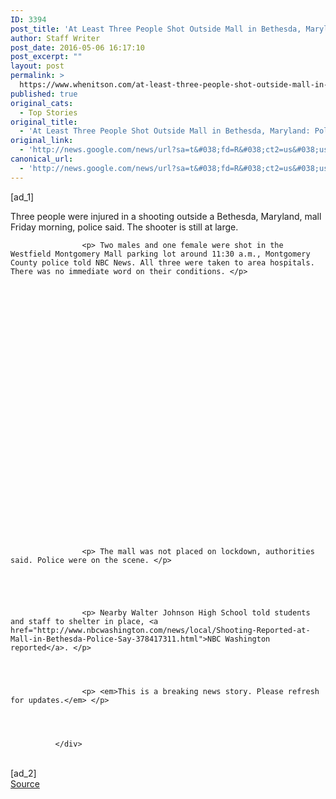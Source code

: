 ```yaml
---
ID: 3394
post_title: 'At Least Three People Shot Outside Mall in Bethesda, Maryland: Police &#8211; NBCNews.com'
author: Staff Writer
post_date: 2016-05-06 16:17:10
post_excerpt: ""
layout: post
permalink: >
  https://www.whenitson.com/at-least-three-people-shot-outside-mall-in-bethesda-maryland-police-nbcnews-com/
published: true
original_cats:
  - Top Stories
original_title:
  - 'At Least Three People Shot Outside Mall in Bethesda, Maryland: Police - NBCNews.com'
original_link:
  - 'http://news.google.com/news/url?sa=t&#038;fd=R&#038;ct2=us&#038;usg=AFQjCNG2eoWpy0sxMAtD3BMTonQjmbPewg&#038;clid=c3a7d30bb8a4878e06b80cf16b898331&#038;cid=52779100845861&#038;ei=hMMsV6iPPI3MwAHhmI_4BA&#038;url=http://www.nbcnews.com/news/us-news/least-three-people-shot-outside-mall-bethesda-maryland-police-n569411'
canonical_url:
  - 'http://news.google.com/news/url?sa=t&#038;fd=R&#038;ct2=us&#038;usg=AFQjCNG2eoWpy0sxMAtD3BMTonQjmbPewg&#038;clid=c3a7d30bb8a4878e06b80cf16b898331&#038;cid=52779100845861&#038;ei=hMMsV6iPPI3MwAHhmI_4BA&#038;url=http://www.nbcnews.com/news/us-news/least-three-people-shot-outside-mall-bethesda-maryland-police-n569411'
---
```

 [ad_1]
<br><div itemprop="articleBody" readability="47.010178117048">
                    <p> Three people were injured in a shooting outside a Bethesda, Maryland, mall Friday morning, police said. The shooter is still at large. </p>
                
              
              
              
                    <p> Two males and one female were shot in the Westfield Montgomery Mall parking lot around 11:30 a.m., Montgomery County police told NBC News. All three were taken to area hospitals. There was no immediate word on their conditions. </p>
                
              
              
              
                
              
              
              
                
                    
                
                
                
                
                
                
                
                
                
                
                
                
                
                
                
                
                
                
              
              
              
                    <p> The mall was not placed on lockdown, authorities said. Police were on the scene. </p>
                
              
                    
              
              
                    <p> Nearby Walter Johnson High School told students and staff to shelter in place, <a href="http://www.nbcwashington.com/news/local/Shooting-Reported-at-Mall-in-Bethesda-Police-Say-378417311.html">NBC Washington reported</a>. </p>
                
              
              
              
                    <p> <em>This is a breaking news story. Please refresh for updates.</em> </p>
                
              
              
              
              </div>
<br>[ad_2]
<br><a href="http://news.google.com/news/url?sa=t&#038;fd=R&#038;ct2=us&#038;usg=AFQjCNG2eoWpy0sxMAtD3BMTonQjmbPewg&#038;clid=c3a7d30bb8a4878e06b80cf16b898331&#038;cid=52779100845861&#038;ei=hMMsV6iPPI3MwAHhmI_4BA&#038;url=http://www.nbcnews.com/news/us-news/least-three-people-shot-outside-mall-bethesda-maryland-police-n569411">Source </a>